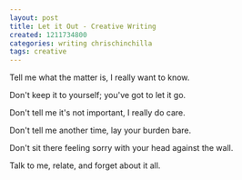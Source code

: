 ```yaml
---
layout: post
title: Let it Out - Creative Writing
created: 1211734800
categories: writing chrischinchilla
tags: creative
---
```


Tell me what the matter is, I really want to know.

Don't keep it to yourself; you've got to let it go.

Don't tell me it's not important, I really do care.

Don't tell me another time, lay your burden bare.

Don't sit there feeling sorry with your head against the wall.

Talk to me, relate, and forget about it all.
